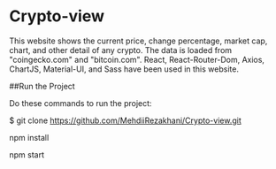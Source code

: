 # Crypto-view
This website shows the current price, change percentage, market cap, chart, and other detail of any crypto.
The data is loaded from "coingecko.com" and "bitcoin.com".
React, React-Router-Dom, Axios, ChartJS, Material-UI, and Sass have been used in this website.

##Run the Project

Do these commands to run the project:

$ git clone https://github.com/MehdiiRezakhani/Crypto-view.git

npm install

npm start
